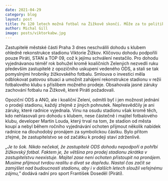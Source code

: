 ```yaml
---
date: 2021-04-29
category: blog
layout: post
title: Po 120 letech možná fotbal na Žižkově skončí. Může za to politikaření ODS a neochota majitele klubu smířit se s pronájmem.
author: Michal Gill
image: posts/viktorkabw.jpg
---
```


Zastupitelé městské části Praha 3 dnes neschválili dohodu s klubem ohledně rekonstrukce stadionu Viktorie Žižkov. Klíčovou dohodu podpořili pouze Piráti, STAN a TOP 09, což k jejímu schválení nestačilo. Pro dohodu vyjednávanou téměř rok bohužel kromě koaličních Zelených nezvedli ruku především zastupitelé z opozičního uskupení vedeného ODS, a stali se tak pomyslnými hrobníky žižkovského fotbalu. Smlouva o investici měla odblokovat patovou situaci a umožnit zahájení rekonstrukce stadionu v režii fotbalového klubu s příslibem možného prodeje. Obsahovala jasné záruky zachování fotbalu na Žižkově, které Piráti požadovali. 

Opoziční ODS a ANO, ale i koaliční Zelení, odmítli byť i jen možnost jednání o prodeji stadionu, každý zřejmě z jiných pohnutek. Nepřesvědčily je ani záruky, které radnice vyjednala. Vinu na osudu stadionu však kromě těch, kdo nehlasovali pro dohodu s klubem, nese částečně i majitel fotbalového klubu, developer Martin Louda, který trval na tom, že stadion od města koupí a nebyl během ročního vyjednávání ochoten přijmout několik nabídek radnice na dlouhodobý pronájem za symbolickou částku. Bylo přitom zřejmé, že zastupitelstvo se od začátku k prodeji staví zdrženlivě. 

*„Je to šok. Nikdo nečekal, že zastupitelé ODS dohodu nepodpoří a pohřbí žižkovský fotbal. Faktem je, že většina pro prodej stadionu zkrátka v zastupitelstvu neexistuje. Majitel zase není ochoten přistoupit na pronájem. Musíme přijmout tvrdou realitu a dívat se dopředu. Nastal čas začít se zamýšlet nad budoucností stadionu, aby i v dalších letech sloužil veřejnému zájmu,"* dodává radní pro sport František Doseděl (Piráti). 


